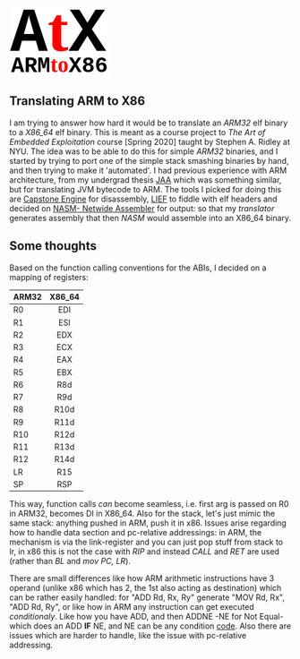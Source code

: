 ![atx logo](https://github.com/ImanHosseini/AtX/raw/master/atx_c.png "AtX")
## Translating ARM to X86
I am trying to answer how hard it would be to translate an _ARM32_ elf binary to a _X86\_64_ elf binary. This is meant as a course project to _The Art of Embedded Exploitation_ course \[Spring 2020\] taught by Stephen A. Ridley at NYU. The idea was to be able to do this for simple _ARM32_ binaries, and I started by trying to port one of the simple stack smashing binaries by hand, and then trying to make it 'automated'. I had previous experience with ARM architecture, from my undergrad thesis [JAA](https://github.com/ImanHosseini/JAA) which was something similar, but for translating JVM bytecode to ARM. The tools I picked for doing this are [Capstone Engine](http://www.capstone-engine.org/) for disassembly, [LIEF](https://lief.quarkslab.com/) to fiddle with elf headers and decided on [NASM- Netwide Assembler](https://nasm.us/) for output: so that my _translator_ generates assembly that then _NASM_ would assemble into an X86_64 binary.

## Some thoughts
Based on the function calling conventions for the ABIs, I decided on a mapping of registers: 

| ARM32         | X86_64        |
| ------------- |:-------------:|
| R0 | EDI |
| R1 | ESI |
| R2 | EDX |
| R3 | ECX |
| R4 | EAX |
| R5 | EBX |
| R6 | R8d |
| R7 | R9d |
| R8 | R10d|
| R9 | R11d|
| R10| R12d|
| R11| R13d|
| R12| R14d|
| LR | R15 |
| SP | RSP |

This way, function calls _can_ become seamless, i.e. first arg is passed on R0 in ARM32, becomes DI in X86_64. Also for the stack, let's just mimic the same stack: anything pushed in ARM, push it in x86. Issues arise regarding how to handle data section and pc-relative addressings: in ARM, the mechanism is via the link-register and you can just pop stuff from stack to lr, in x86 this is not the case with _RIP_ and instead _CALL_ and _RET_ are used (rather than _BL_ and _mov PC, LR_). 

There are small differences like how ARM arithmetic instructions have 3 operand (unlike x86 which has 2, the 1st also acting as destination) which can be rather easily handled: for "ADD Rd, Rx, Ry" generate "MOV Rd, Rx", "ADD Rd, Ry", or like how in ARM any instruction can get executed _conditionaly_. Like how you have ADD, and then ADDNE -NE for Not Equal- which does an ADD **IF** NE, and NE can be any condition [code](http://infocenter.arm.com/help/index.jsp?topic=/com.arm.doc.dui0204j/Chdhcfbc.html). Also there are issues which are harder to handle, like the issue with pc-relative addressing.
